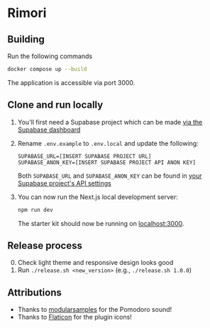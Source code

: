 # Rimori

## Building

Run the following commands

```bash
docker compose up --build
```

The application is accessible via port 3000.

## Clone and run locally

1. You'll first need a Supabase project which can be made
   [via the Supabase dashboard](https://database.new)

2. Rename `.env.example` to `.env.local` and update the following:

   ```
   SUPABASE_URL=[INSERT SUPABASE PROJECT URL]
   SUPABASE_ANON_KEY=[INSERT SUPABASE PROJECT API ANON KEY]
   ```

   Both `SUPABASE_URL` and `SUPABASE_ANON_KEY` can be found in
   [your Supabase project's API settings](https://app.supabase.com/project/_/settings/api)

3. You can now run the Next.js local development server:

   ```bash
   npm run dev
   ```

   The starter kit should now be running on
   [localhost:3000](http://localhost:3000/).

## Release process

0. Check light theme and responsive design looks good
1. Run `./release.sh <new_version>` (e.g., `./release.sh 1.0.0`)

## Attributions

- Thanks to [modularsamples](https://freesound.org/s/310601/) for the Pomodoro
  sound!
- Thanks to [Flaticon](https://flaticon.com) for the plugin icons!
